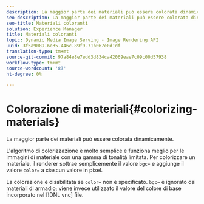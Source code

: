 ```yaml
---
description: La maggior parte dei materiali può essere colorata dinamicamente.
seo-description: La maggior parte dei materiali può essere colorata dinamicamente.
seo-title: Materiali coloranti
solution: Experience Manager
title: Materiali coloranti
topic: Dynamic Media Image Serving - Image Rendering API
uuid: 3f5a9089-6e35-446c-89f9-71b067e0d1df
translation-type: tm+mt
source-git-commit: 97a84e8e7edd3d834ca42069eae7c09c00d57938
workflow-type: tm+mt
source-wordcount: '83'
ht-degree: 0%

---
```



# Colorazione di materiali{#colorizing-materials}

La maggior parte dei materiali può essere colorata dinamicamente.

L&#39;algoritmo di colorizzazione è molto semplice e funziona meglio per le immagini di materiale con una gamma di tonalità limitata. Per colorizzare un materiale, il renderer sottrae semplicemente il valore `bgc=` e aggiunge il valore `color=` a ciascun valore in pixel.

La colorazione è disabilitata se `color=` non è specificato. `bgc=` è ignorato dai materiali di armadio; viene invece utilizzato il valore del colore di base incorporato nel  [!DNL vnc] file.

